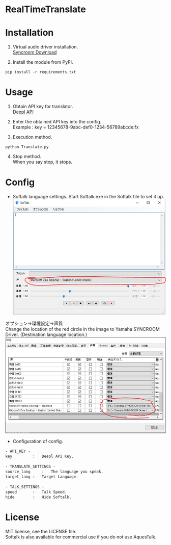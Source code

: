 # RealTimeTranslate

Installation
========
1. Virtual audio driver installation.  
[Syncroom Download](https://syncroom.yamaha.com/play/dl/)


2. Install the module from PyPI.
```
pip install -r requirements.txt
```


Usage
========
1. Obtain API key for translator.  
[Deepl API](https://www.deepl.com/pro-api?cta=header-pro-api)

2. Enter the obtained API key into the config.  
Example : key = 12345678-9abc-def0-1234-56789abcde:fx


3. Execution method.  
```
python Translate.py
```


4. Stop method.  
When you say stop, it stops.


Config
========
- Softalk language settings.
Start Softalk.exe in the Softalk file to set it up.
![Softalk](./img/softalk.png)


オプション->環境設定->声質  
Change the location of the red circle in the image to Yamaha SYNCROOM Driver.
(Destination language location.)
![Softalk](./img/setting.png)


- Configuration of config.
```
- API_KEY -
key 		: 	Deepl API Key.

- TRANSLATE_SETTINGS -
source_lang 	: 	The language you speak.
target_lang	:	Target Language.

- TALK_SETTINGS -
speed		:	Talk Speed.
hide		:	Hide Softalk.
```


License
========
MIT license, see the LICENSE file.  
Softalk is also available for commercial use if you do not use AquesTalk.
